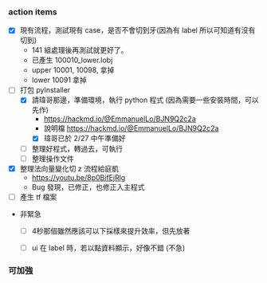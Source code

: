 ### action items
- [x] 現有流程，測試現有 case，是否不會切到牙(因為有 label 所以可知道有沒有切到)
    - 141 組處理後再測試就更好了。
    - 已產生 100010_lower.lobj
    - upper 10001, 10098, 拿掉
    - lower 10091 拿掉
- [ ] 打包 pyInstaller
    - [x] 請瑋哥那邊，準備環境，執行 python 程式 (因為需要一些安裝時間，可以先作)
        - https://hackmd.io/@EmmanuelLo/BJN9Q2c2a 
        - 說明檔 https://hackmd.io/@EmmanuelLo/BJN9Q2c2a 
        - [x] 瑋哥已於 2/27 中午準備好
    - [ ] 整理好程式，轉過去，可執行
    - [ ] 整理操作文件 
- [x] 整理法向量變化切 z 流程給庭凱
    - https://youtu.be/8p0BifEjRlg 
    - Bug 發現，已修正，也修正入主程式
- [ ] 產生 tf 檔案
- 非緊急
    - [ ] 4秒那個雖然應該可以下採樣來提升效率，但先放著
    - [ ] ui 在 label 時，若以點資料顯示，好像不錯 (不急)


### 可加強

